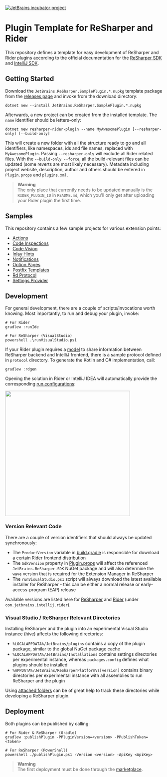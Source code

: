 [![JetBrains incubator project](https://jb.gg/badges/incubator-flat-square.svg)](https://confluence.jetbrains.com/display/ALL/JetBrains+on+GitHub)

# Plugin Template for ReSharper and Rider

This repository defines a template for easy development of ReSharper and Rider plugins according to the official documentation for the [ReSharper SDK](https://www.jetbrains.com/help/resharper/sdk) and [IntelliJ SDK](http://www.jetbrains.org/intellij/sdk/docs/welcome.html).

## Getting Started

Download the `JetBrains.ReSharper.SamplePlugin.*.nupkg` template package from the [releases page](https://github.com/JetBrains/resharper-rider-plugin/releases) and invoke from the download directory:

```
dotnet new --install JetBrains.ReSharper.SamplePlugin.*.nupkg
```

Afterwards, a new project can be created from the installed template. The `name` identifier should be letters-only:

```
dotnet new resharper-rider-plugin --name MyAwesomePlugin [--resharper-only] [--build-only]
```

This will create a new folder with all the structure ready to go and all identifiers, like namespaces, ids and file names, replaced with `MyAwesomePlugin`. Passing `--resharper-only` will exclude all Rider related files. With the `--build-only --force`, all the build-relevant files can be updated (some reverts are most likely necessary). Metadata including project website, description, author and others should be entered in `Plugin.props` and `plugins.xml`.


> **Warning**<br/>
> The only place that currently needs to be updated manually is the `RIDER_PLUGIN_ID` in `README.md`, which you'll only get after uploading your Rider plugin the first time.

## Samples

This repository contains a few sample projects for various extension points:

- [Actions](samples/Actions)
- [Code Inspections](samples/CodeInspections)
- [Code Vision](samples/CodeVision)
- [Inlay Hints](samples/InlayHints)
- [Notifications](samples/Notifications)
- [Option Pages](samples/OptionPages)
- [Postfix Templates](samples/PostfixTemplates)
- [Rd Protocol](samples/RdProtocol)
- [Settings Provider](samples/SettingsProvider)

## Development

For general development, there are a couple of scripts/invocations worth knowing. Most importantly, to run and debug your plugin, invoke:

```
# For Rider
gradlew :runIde

# For ReSharper (VisualStudio)
powershell .\runVisualStudio.ps1
```

If your Rider plugin requires a [model](https://www.jetbrains.com/help/resharper/sdk/Products/Rider.html) to share information between ReSharper backend and IntelliJ frontend, there is a sample protocol defined in `protocol` directory. To generate the Kotlin and C# implementation, call:

```
gradlew :rdgen
```

Opening the solution in Rider or IntelliJ IDEA will automatically provide the corresponding [run configurations](https://www.jetbrains.com/help/rider/Creating_and_Editing_Run_Debug_Configurations.html):

<img src="./images/run-configurations.png" width="400" />

### Version Relevant Code

There are a couple of version identifiers that should always be updated synchronously:

- The `ProductVersion` variable in [build.gradle](https://github.com/JetBrains/resharper-rider-plugin/blob/master/content/gradle.properties#L17) is responsible for download a certain Rider frontend distribution
- The `SdkVersion` property in [Plugin.props](https://github.com/JetBrains/resharper-rider-plugin/blob/master/content/src/dotnet/Plugin.props#L4) will affect the referenced `JetBrains.ReSharper.SDK` NuGet package and will also determine the `wave` version that is required for the Extension Manager in ReSharper
- The `runVisualStudio.ps1` script will always download the latest available installer for ReSharper - this can be either a normal release or early-access-program (EAP) release

Available versions are listed here for [ReSharper](https://www.nuget.org/packages/JetBrains.ReSharper.SDK) and [Rider](https://www.jetbrains.com/intellij-repository/snapshots) (under `com.jetbrains.intellij.rider`).

### Visual Studio / ReSharper Relevant Directories

Installing ReSharper and the plugin into an experimental Visual Studio instance (hive) affects the following directories:

- `%LOCALAPPDATA%/JetBrains/plugins` contains a copy of the plugin package, similar to the global NuGet package cache
- `%LOCALAPPDATA%/JetBrains/Installations` contains settings directories per experimental instance, whereas `packages.config` defines what plugins should be installed
- `%APPDATA%/JetBrains/ReSharperPlatformVs[version]` contains binary directories per experimental instance with all assemblies to run ReSharper and the plugin

Using [attached folders](https://www.jetbrains.com/help/rider/Extending_Your_Solution.html#adding-external-files-and-folders) can be of great help to track these directories while developing a ReSharper plugin. 

## Deployment

Both plugins can be published by calling:

```
# For Rider & ReSharper (Gradle)
gradlew :publishPlugin -PPluginVersion=<version> -PPublishToken=<token>

# For ReSharper (PowerShell)
powershell ./publishPlugin.ps1 -Version <version> -ApiKey <ApiKey>
```

> **Warning**<br/>
> The first deployment must be done through the [marketplace](https://plugins.jetbrains.com/).
